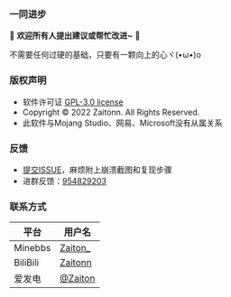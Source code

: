 
### 一同进步

💖 **欢迎所有人提出建议或帮忙改进~** 💖  

不需要任何过硬的基础，只要有一颗向上的心ヾ(•ω•)o

### 版权声明

- 软件许可证 [GPL-3.0 license](https://www.gnu.org/licenses/gpl-3.0.zh-cn.html)
- Copyright © 2022 Zaitonn. All Rights Reserved.
- 此软件与Mojang Studio、网易、Microsoft没有从属关系

### 反馈

- [提交ISSUE](https://github.com/Zaitonn/Serein/issues/new)，麻烦附上崩溃截图和复现步骤
- 进群反馈：[954829203](https://jq.qq.com/?_wv=1027&amp;k=XNZqPSPv)

### 联系方式

| 平台     | 用户名                                                    |
| -------- | --------------------------------------------------------- |
| Minebbs  | [Zaiton_](https://www.minebbs.com/members/zaiton_.21326/) |
| BiliBili | [Zaitonn](https://space.bilibili.com/406125728)           |
| 爱发电   | [@Zaiton](https://afdian.net/@Zaiton)                     |
